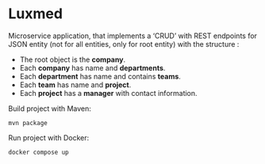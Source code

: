 
# Luxmed

Microservice application, that implements a ‘CRUD’
with REST endpoints for JSON entity (not for all entities, only for root entity)
with the structure :

* The root object is the **company**.
* Each **company** has name and **departments**.
* Each **department** has name and contains **teams**.
* Each **team** has name and **project**.
* Each **project** has a **manager** with contact information.



Build project with Maven:
```
mvn package
```

Run project with Docker:
```
docker compose up
```
